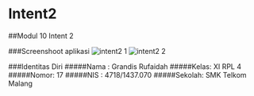 # Intent2

##Modul 10 Intent 2

###Screenshoot aplikasi
![intent2 1](https://cloud.githubusercontent.com/assets/23449098/20267465/c4f061a4-aa2f-11e6-95e1-52fe2539fc2d.PNG)
![intent2 2](https://cloud.githubusercontent.com/assets/23449098/20267466/c5ba570c-aa2f-11e6-9b33-294b4097373f.PNG)

###Identitas Diri
#####Nama : Grandis Rufaidah
#####Kelas: XI RPL 4
#####Nomor: 17
#####NIS : 4718/1437.070
#####Sekolah: SMK Telkom Malang
